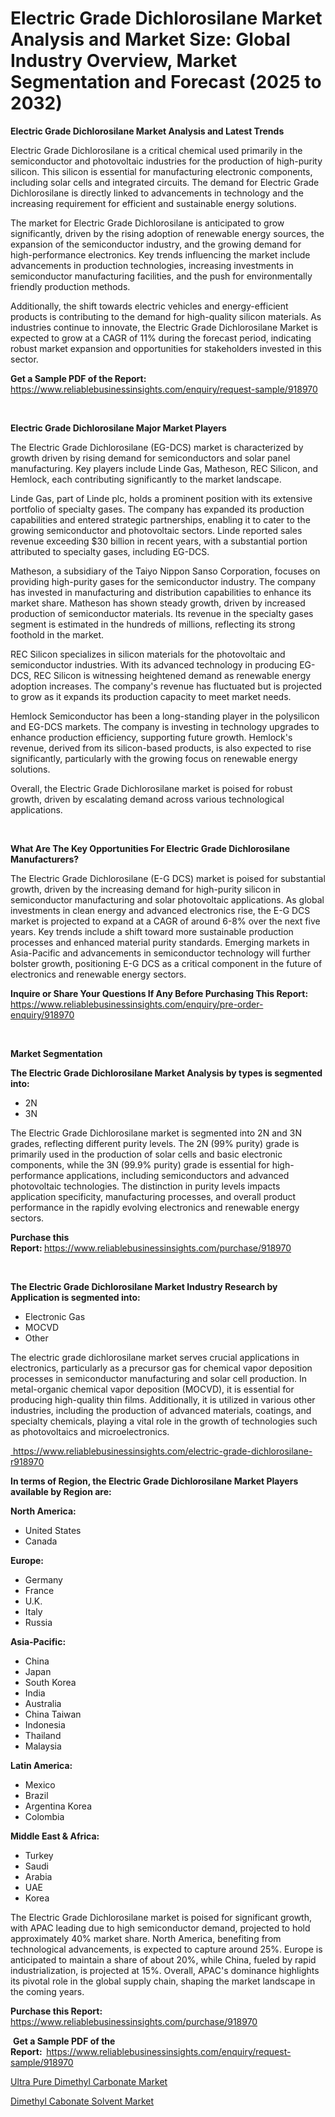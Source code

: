 <p><h1>Electric Grade Dichlorosilane Market Analysis and Market Size: Global Industry Overview, Market Segmentation and Forecast (2025 to 2032)</h1></p><p><strong>Electric Grade Dichlorosilane Market Analysis and Latest Trends</strong></p>
<p><p>Electric Grade Dichlorosilane is a critical chemical used primarily in the semiconductor and photovoltaic industries for the production of high-purity silicon. This silicon is essential for manufacturing electronic components, including solar cells and integrated circuits. The demand for Electric Grade Dichlorosilane is directly linked to advancements in technology and the increasing requirement for efficient and sustainable energy solutions.</p><p>The market for Electric Grade Dichlorosilane is anticipated to grow significantly, driven by the rising adoption of renewable energy sources, the expansion of the semiconductor industry, and the growing demand for high-performance electronics. Key trends influencing the market include advancements in production technologies, increasing investments in semiconductor manufacturing facilities, and the push for environmentally friendly production methods. </p><p>Additionally, the shift towards electric vehicles and energy-efficient products is contributing to the demand for high-quality silicon materials. As industries continue to innovate, the Electric Grade Dichlorosilane Market is expected to grow at a CAGR of 11% during the forecast period, indicating robust market expansion and opportunities for stakeholders invested in this sector.</p></p>
<p><strong>Get a Sample PDF of the Report:&nbsp;</strong> <a href="https://www.reliablebusinessinsights.com/enquiry/request-sample/918970?utm_campaign=97&utm_medium=2&utm_source=Github&utm_content=ia&utm_term=01022025&utm_id=electric-grade-dichlorosilane">https://www.reliablebusinessinsights.com/enquiry/request-sample/918970</a></p>
<p>&nbsp;</p>
<p><strong>Electric Grade Dichlorosilane Major Market Players</strong></p>
<p><p>The Electric Grade Dichlorosilane (EG-DCS) market is characterized by growth driven by rising demand for semiconductors and solar panel manufacturing. Key players include Linde Gas, Matheson, REC Silicon, and Hemlock, each contributing significantly to the market landscape.</p><p>Linde Gas, part of Linde plc, holds a prominent position with its extensive portfolio of specialty gases. The company has expanded its production capabilities and entered strategic partnerships, enabling it to cater to the growing semiconductor and photovoltaic sectors. Linde reported sales revenue exceeding $30 billion in recent years, with a substantial portion attributed to specialty gases, including EG-DCS.</p><p>Matheson, a subsidiary of the Taiyo Nippon Sanso Corporation, focuses on providing high-purity gases for the semiconductor industry. The company has invested in manufacturing and distribution capabilities to enhance its market share. Matheson has shown steady growth, driven by increased production of semiconductor materials. Its revenue in the specialty gases segment is estimated in the hundreds of millions, reflecting its strong foothold in the market.</p><p>REC Silicon specializes in silicon materials for the photovoltaic and semiconductor industries. With its advanced technology in producing EG-DCS, REC Silicon is witnessing heightened demand as renewable energy adoption increases. The company's revenue has fluctuated but is projected to grow as it expands its production capacity to meet market needs.</p><p>Hemlock Semiconductor has been a long-standing player in the polysilicon and EG-DCS markets. The company is investing in technology upgrades to enhance production efficiency, supporting future growth. Hemlock's revenue, derived from its silicon-based products, is also expected to rise significantly, particularly with the growing focus on renewable energy solutions.</p><p>Overall, the Electric Grade Dichlorosilane market is poised for robust growth, driven by escalating demand across various technological applications.</p></p>
<p>&nbsp;</p>
<p><strong>What Are The Key Opportunities For Electric Grade Dichlorosilane Manufacturers?</strong></p>
<p><p>The Electric Grade Dichlorosilane (E-G DCS) market is poised for substantial growth, driven by the increasing demand for high-purity silicon in semiconductor manufacturing and solar photovoltaic applications. As global investments in clean energy and advanced electronics rise, the E-G DCS market is projected to expand at a CAGR of around 6-8% over the next five years. Key trends include a shift toward more sustainable production processes and enhanced material purity standards. Emerging markets in Asia-Pacific and advancements in semiconductor technology will further bolster growth, positioning E-G DCS as a critical component in the future of electronics and renewable energy sectors.</p></p>
<p><strong>Inquire or Share Your Questions If Any Before Purchasing This Report:</strong> <a href="https://www.reliablebusinessinsights.com/enquiry/pre-order-enquiry/918970?utm_campaign=97&utm_medium=2&utm_source=Github&utm_content=ia&utm_term=01022025&utm_id=electric-grade-dichlorosilane">https://www.reliablebusinessinsights.com/enquiry/pre-order-enquiry/918970</a></p>
<p>&nbsp;</p>
<p><strong>Market Segmentation</strong></p>
<p><strong>The Electric Grade Dichlorosilane Market Analysis by types is segmented into:</strong></p>
<p><ul><li>2N</li><li>3N</li></ul></p>
<p><p>The Electric Grade Dichlorosilane market is segmented into 2N and 3N grades, reflecting different purity levels. The 2N (99% purity) grade is primarily used in the production of solar cells and basic electronic components, while the 3N (99.9% purity) grade is essential for high-performance applications, including semiconductors and advanced photovoltaic technologies. The distinction in purity levels impacts application specificity, manufacturing processes, and overall product performance in the rapidly evolving electronics and renewable energy sectors.</p></p>
<p><strong>Purchase this Report:&nbsp;</strong><a href="https://www.reliablebusinessinsights.com/purchase/918970?utm_campaign=97&utm_medium=2&utm_source=Github&utm_content=ia&utm_term=01022025&utm_id=electric-grade-dichlorosilane">https://www.reliablebusinessinsights.com/purchase/918970</a></p>
<p>&nbsp;</p>
<p><strong>The Electric Grade Dichlorosilane Market Industry Research by Application is segmented into:</strong></p>
<p><ul><li>Electronic Gas</li><li>MOCVD</li><li>Other</li></ul></p>
<p><p>The electric grade dichlorosilane market serves crucial applications in electronics, particularly as a precursor gas for chemical vapor deposition processes in semiconductor manufacturing and solar cell production. In metal-organic chemical vapor deposition (MOCVD), it is essential for producing high-quality thin films. Additionally, it is utilized in various other industries, including the production of advanced materials, coatings, and specialty chemicals, playing a vital role in the growth of technologies such as photovoltaics and microelectronics.</p></p>
<p><a href="https://www.reliablebusinessinsights.com/electric-grade-dichlorosilane-r918970?utm_campaign=97&utm_medium=2&utm_source=Github&utm_content=ia&utm_term=01022025&utm_id=electric-grade-dichlorosilane">&nbsp;https://www.reliablebusinessinsights.com/electric-grade-dichlorosilane-r918970</a></p>
<p><strong>In terms of Region, the Electric Grade Dichlorosilane Market Players available by Region are:</strong></p>
<p>
    <p> <strong> North America: </strong>
        <ul>
            <li>United States</li>
            <li>Canada</li>
        </ul>
        </p> 
    <p> <strong> Europe: </strong>
        <ul>
            <li>Germany</li>
            <li>France</li>
            <li>U.K.</li>
            <li>Italy</li>
            <li>Russia</li>
        </ul>
        </p> 
    <p> <strong> Asia-Pacific: </strong>
        <ul>
            <li>China</li>
            <li>Japan</li>
            <li>South Korea</li>
            <li>India</li>
            <li>Australia</li>
            <li>China Taiwan</li>
            <li>Indonesia</li>
            <li>Thailand</li>
            <li>Malaysia</li>
        </ul>
        </p> 
    <p> <strong> Latin America: </strong>
        <ul>
            <li>Mexico</li>
            <li>Brazil</li>
            <li>Argentina Korea</li>
            <li>Colombia</li>
        </ul>
        </p> 
    <p> <strong> Middle East & Africa: </strong>
        <ul>
            <li>Turkey</li>
            <li>Saudi</li>
            <li>Arabia</li>
            <li>UAE</li>
            <li>Korea</li>
        </ul>
    </p>
    </p>
<p><p>The Electric Grade Dichlorosilane market is poised for significant growth, with APAC leading due to high semiconductor demand, projected to hold approximately 40% market share. North America, benefiting from technological advancements, is expected to capture around 25%. Europe is anticipated to maintain a share of about 20%, while China, fueled by rapid industrialization, is projected at 15%. Overall, APAC's dominance highlights its pivotal role in the global supply chain, shaping the market landscape in the coming years.</p></p>
<p><strong>Purchase this Report: </strong><a href="https://www.reliablebusinessinsights.com/purchase/918970?utm_campaign=97&utm_medium=2&utm_source=Github&utm_content=ia&utm_term=01022025&utm_id=electric-grade-dichlorosilane">https://www.reliablebusinessinsights.com/purchase/918970</a></p>
<p>&nbsp;<strong>Get a Sample PDF of the Report:&nbsp;&nbsp;</strong><a href="https://www.reliablebusinessinsights.com/enquiry/request-sample/918970?utm_campaign=97&utm_medium=2&utm_source=Github&utm_content=ia&utm_term=01022025&utm_id=electric-grade-dichlorosilane">https://www.reliablebusinessinsights.com/enquiry/request-sample/918970</a></p>
<p><strong></strong></p>
<p><p><a href="https://github.com/giblydirani3/Market-Research-Report-List-1/blob/main/ultra-pure-dimethyl-carbonate-market.md?utm_campaign=97&utm_medium=2&utm_source=Github&utm_content=ia&utm_term=01022025&utm_id=electric-grade-dichlorosilane">Ultra Pure Dimethyl Carbonate Market</a></p><p><a href="https://github.com/daphnyvashdi/Market-Research-Report-List-1/blob/main/dimethyl-cabonate-solvent-market.md?utm_campaign=97&utm_medium=2&utm_source=Github&utm_content=ia&utm_term=01022025&utm_id=electric-grade-dichlorosilane">Dimethyl Cabonate Solvent Market</a></p></p>